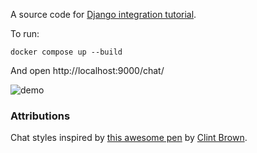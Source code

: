 A source code for [Django integration tutorial](https://centrifugal.dev/blog/2021/11/05/integrating-with-django).

To run:

```
docker compose up --build
```

And open http://localhost:9000/chat/

![demo](https://raw.githubusercontent.com/centrifugal/examples/master/python_django_chat_tutorial/demo.gif)

### Attributions

Chat styles inspired by [this awesome pen](https://codepen.io/clintabrown/pen/HAkjq) by [Clint Brown](https://codepen.io/clintabrown).
